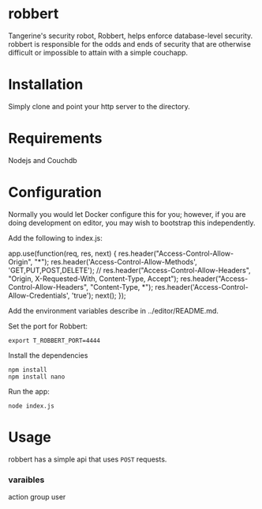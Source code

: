 robbert
=======

Tangerine's security robot, Robbert, helps enforce database-level security. robbert is responsible for the odds and ends of security that are otherwise difficult or impossible to attain with a simple couchapp.

Installation
============

Simply clone and point your http server to the directory.

Requirements
============

Nodejs and Couchdb

Configuration
=============

Normally you would let Docker configure this for you; however, if you are doing development on editor, you may wish to bootstrap this independently. 

Add the following to index.js:

app.use(function(req, res, next) {
  res.header("Access-Control-Allow-Origin", "*");
  res.header('Access-Control-Allow-Methods', 'GET,PUT,POST,DELETE');
  // res.header("Access-Control-Allow-Headers", "Origin, X-Requested-With, Content-Type, Accept");
  res.header("Access-Control-Allow-Headers", "Content-Type, *");
  res.header('Access-Control-Allow-Credentials', 'true');
  next();
});


Add the environment variables describe in ../editor/README.md. 

Set the port for Robbert:
```
export T_ROBBERT_PORT=4444
```

Install the dependencies
````
npm install
npm install nano

````

Run the app:

````
node index.js
````


Usage
=====

robbert has a simple api that uses `POST` requests.

### varaibles

   action
   group
   user

